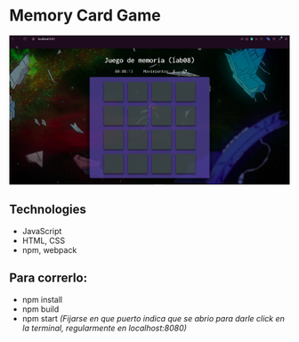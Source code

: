 # Memory Card Game

![MemoryGameScreenshot](https://github.com/AndresQuinto5/Lab08/blob/master/public/img/working.png)


## Technologies
* JavaScript
* HTML, CSS
* npm, webpack

## Para correrlo:
* npm install
* npm build
* npm start _(Fijarse en que puerto indica que se abrio para darle click en la terminal, regularmente en localhost:8080)_
